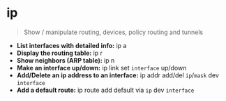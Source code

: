 # ip
> Show / manipulate routing, devices, policy routing and tunnels
- **List interfaces with detailed info:**
ip a
- **Display the routing table:**
ip r
- **Show neighbors (ARP table):**
ip n
- **Make an interface up/down:**
ip link set `interface` up/down
- **Add/Delete an ip address to an interface:**
ip addr add/del `ip`/`mask` dev `interface`
- **Add a default route:**
ip route add default via `ip` dev `interface`
